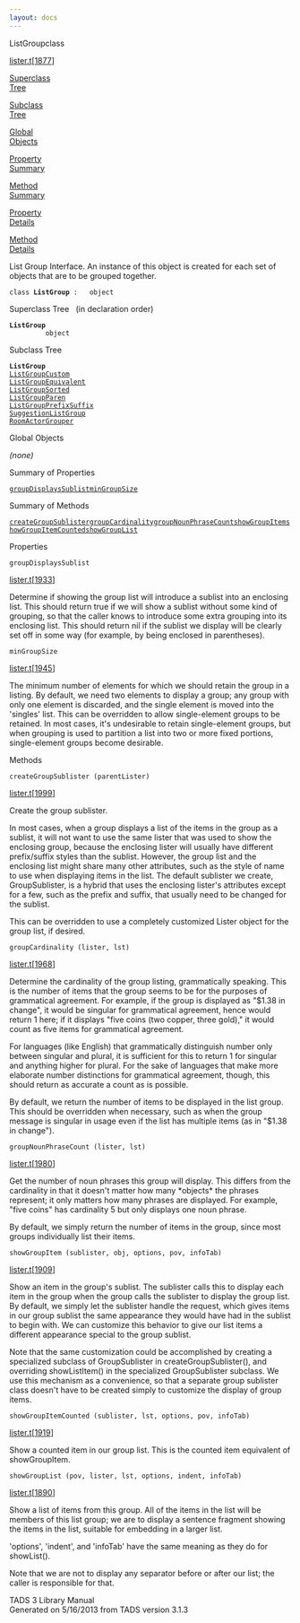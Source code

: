 ```yaml
---
layout: docs
---
```

<span class="title">ListGroup</span><span class="type">class</span>

[lister.t](../file/lister.t.html)\[[1877](../source/lister.t.html#1877)\]

[Superclass  
Tree](#_SuperClassTree_)

[Subclass  
Tree](#_SubClassTree_)

[Global  
Objects](#_ObjectSummary_)

[Property  
Summary](#_PropSummary_)

[Method  
Summary](#_MethodSummary_)

[Property  
Details](#_Properties_)

[Method  
Details](#_Methods_)



List Group Interface. An instance of this object is created for each set
of objects that are to be grouped together.

`class `**`ListGroup`**` :   object`



<span id="_SuperClassTree_"></span>



<span class="hdln">Superclass Tree</span>   (in declaration order)



**`ListGroup`**  
`         object`  
<span id="_SubClassTree_"></span>



<span class="hdln">Subclass Tree</span>  



**`ListGroup`**  
[`ListGroupCustom`](../object/ListGroupCustom.html)  
[`ListGroupEquivalent`](../object/ListGroupEquivalent.html)  
[`ListGroupSorted`](../object/ListGroupSorted.html)  
[`ListGroupParen`](../object/ListGroupParen.html)  
[`ListGroupPrefixSuffix`](../object/ListGroupPrefixSuffix.html)  
[`SuggestionListGroup`](../object/SuggestionListGroup.html)  
[`RoomActorGrouper`](../object/RoomActorGrouper.html)  
<span id="_ObjectSummary_"></span>



<span class="hdln">Global Objects</span>  



*(none)* <span id="_PropSummary_"></span>



<span class="hdln">Summary of Properties</span>  



[`groupDisplaysSublist`](#groupDisplaysSublist)[`minGroupSize`](#minGroupSize)

<span id="_MethodSummary_"></span>



<span class="hdln">Summary of Methods</span>  



[`createGroupSublister`](#createGroupSublister)[`groupCardinality`](#groupCardinality)[`groupNounPhraseCount`](#groupNounPhraseCount)[`showGroupItem`](#showGroupItem)[`showGroupItemCounted`](#showGroupItemCounted)[`showGroupList`](#showGroupList)

<span id="_Properties_"></span>



<span class="hdln">Properties</span>  



<span id="groupDisplaysSublist"></span>

`groupDisplaysSublist`

[lister.t](../file/lister.t.html)\[[1933](../source/lister.t.html#1933)\]



Determine if showing the group list will introduce a sublist into an
enclosing list. This should return true if we will show a sublist
without some kind of grouping, so that the caller knows to introduce
some extra grouping into its enclosing list. This should return nil if
the sublist we display will be clearly set off in some way (for example,
by being enclosed in parentheses).



<span id="minGroupSize"></span>

`minGroupSize`

[lister.t](../file/lister.t.html)\[[1945](../source/lister.t.html#1945)\]



The minimum number of elements for which we should retain the group in a
listing. By default, we need two elements to display a group; any group
with only one element is discarded, and the single element is moved into
the 'singles' list. This can be overridden to allow single-element
groups to be retained. In most cases, it's undesirable to retain
single-element groups, but when grouping is used to partition a list
into two or more fixed portions, single-element groups become desirable.



<span id="_Methods_"></span>



<span class="hdln">Methods</span>  



<span id="createGroupSublister"></span>

`createGroupSublister (parentLister)`

[lister.t](../file/lister.t.html)\[[1999](../source/lister.t.html#1999)\]



Create the group sublister.

In most cases, when a group displays a list of the items in the group as
a sublist, it will not want to use the same lister that was used to show
the enclosing group, because the enclosing lister will usually have
different prefix/suffix styles than the sublist. However, the group list
and the enclosing list might share many other attributes, such as the
style of name to use when displaying items in the list. The default
sublister we create, GroupSublister, is a hybrid that uses the enclosing
lister's attributes except for a few, such as the prefix and suffix,
that usually need to be changed for the sublist.

This can be overridden to use a completely customized Lister object for
the group list, if desired.



<span id="groupCardinality"></span>

`groupCardinality (lister, lst)`

[lister.t](../file/lister.t.html)\[[1968](../source/lister.t.html#1968)\]



Determine the cardinality of the group listing, grammatically speaking.
This is the number of items that the group seems to be for the purposes
of grammatical agreement. For example, if the group is displayed as
"\$1.38 in change", it would be singular for grammatical agreement,
hence would return 1 here; if it displays "five coins (two copper, three
gold)," it would count as five items for grammatical agreement.

For languages (like English) that grammatically distinguish number only
between singular and plural, it is sufficient for this to return 1 for
singular and anything higher for plural. For the sake of languages that
make more elaborate number distinctions for grammatical agreement,
though, this should return as accurate a count as is possible.

By default, we return the number of items to be displayed in the list
group. This should be overridden when necessary, such as when the group
message is singular in usage even if the list has multiple items (as in
"\$1.38 in change").



<span id="groupNounPhraseCount"></span>

`groupNounPhraseCount (lister, lst)`

[lister.t](../file/lister.t.html)\[[1980](../source/lister.t.html#1980)\]



Get the number of noun phrases this group will display. This differs
from the cardinality in that it doesn't matter how many \*objects\* the
phrases represent; it only matters how many phrases are displayed. For
example, "five coins" has cardinality 5 but only displays one noun
phrase.

By default, we simply return the number of items in the group, since
most groups individually list their items.



<span id="showGroupItem"></span>

`showGroupItem (sublister, obj, options, pov, infoTab)`

[lister.t](../file/lister.t.html)\[[1909](../source/lister.t.html#1909)\]



Show an item in the group's sublist. The sublister calls this to display
each item in the group when the group calls the sublister to display the
group list. By default, we simply let the sublister handle the request,
which gives items in our group sublist the same appearance they would
have had in the sublist to begin with. We can customize this behavior to
give our list items a different appearance special to the group sublist.

Note that the same customization could be accomplished by creating a
specialized subclass of GroupSublister in createGroupSublister(), and
overriding showListItem() in the specialized GroupSublister subclass. We
use this mechanism as a convenience, so that a separate group sublister
class doesn't have to be created simply to customize the display of
group items.



<span id="showGroupItemCounted"></span>

`showGroupItemCounted (sublister, lst, options, pov, infoTab)`

[lister.t](../file/lister.t.html)\[[1919](../source/lister.t.html#1919)\]



Show a counted item in our group list. This is the counted item
equivalent of showGroupItem.



<span id="showGroupList"></span>

`showGroupList (pov, lister, lst, options, indent, infoTab)`

[lister.t](../file/lister.t.html)\[[1890](../source/lister.t.html#1890)\]



Show a list of items from this group. All of the items in the list will
be members of this list group; we are to display a sentence fragment
showing the items in the list, suitable for embedding in a larger list.

'options', 'indent', and 'infoTab' have the same meaning as they do for
showList().

Note that we are not to display any separator before or after our list;
the caller is responsible for that.





TADS 3 Library Manual  
Generated on 5/16/2013 from TADS version 3.1.3


